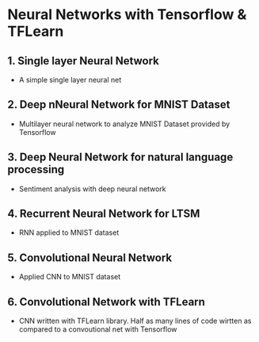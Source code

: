 Neural Networks with Tensorflow & TFLearn
======

## 1. Single layer Neural Network
 - A simple single layer neural net

## 2. Deep nNeural Network for MNIST Dataset
 - Multilayer neural network to analyze MNIST Dataset provided by Tensorflow

## 3. Deep Neural Network for natural language processing
 - Sentiment analysis with deep neural network

## 4. Recurrent Neural Network for LTSM
 - RNN applied to MNIST dataset

## 5. Convolutional Neural Network
 - Applied CNN to MNIST dataset

## 6. Convolutional Network with TFLearn
 - CNN written with TFLearn library. Half as many lines of code wirtten as compared to a convoutional net with Tensorflow
